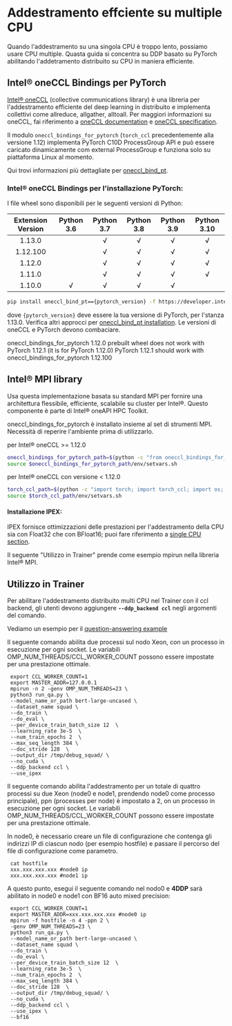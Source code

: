 <!--Copyright 2022 The HuggingFace Team. All rights reserved.

Licensed under the Apache License, Version 2.0 (the "License"); you may not use this file except in compliance with
the License. You may obtain a copy of the License at

http://www.apache.org/licenses/LICENSE-2.0

Unless required by applicable law or agreed to in writing, software distributed under the License is distributed on
an "AS IS" BASIS, WITHOUT WARRANTIES OR CONDITIONS OF ANY KIND, either express or implied. See the License for the

⚠️ Note that this file is in Markdown but contain specific syntax for our doc-builder (similar to MDX) that may not be
rendered properly in your Markdown viewer.

-->

# Addestramento effciente su multiple CPU

Quando l'addestramento su una singola CPU è troppo lento, possiamo usare CPU multiple. Quasta guida si concentra su DDP basato su PyTorch abilitando l'addetramento distribuito su CPU in maniera efficiente.

## Intel® oneCCL Bindings per PyTorch

[Intel® oneCCL](https://github.com/oneapi-src/oneCCL) (collective communications library) è una libreria per l'addestramento efficiente del deep learning in distribuito e implementa collettivi come allreduce, allgather, alltoall. Per maggiori informazioni su oneCCL, fai riferimento a [oneCCL documentation](https://spec.oneapi.com/versions/latest/elements/oneCCL/source/index.html) e [oneCCL specification](https://spec.oneapi.com/versions/latest/elements/oneCCL/source/index.html).

Il modulo `oneccl_bindings_for_pytorch` (`torch_ccl` precedentemente alla versione 1.12)  implementa PyTorch C10D ProcessGroup API e può essere caricato dinamicamente com external ProcessGroup e funziona solo su piattaforma Linux al momento.

Qui trovi informazioni più dettagliate per [oneccl_bind_pt](https://github.com/intel/torch-ccl).

### Intel® oneCCL Bindings per l'installazione PyTorch:

I file wheel sono disponibili per le seguenti versioni di Python:

| Extension Version | Python 3.6 | Python 3.7 | Python 3.8 | Python 3.9 | Python 3.10 |
| :---------------: | :--------: | :--------: | :--------: | :--------: | :---------: |
| 1.13.0            |            | √          | √          | √          | √           |
| 1.12.100          |            | √          | √          | √          | √           |
| 1.12.0            |            | √          | √          | √          | √           |
| 1.11.0            |            | √          | √          | √          | √           |
| 1.10.0            | √          | √          | √          | √          |             |

```bash
pip install oneccl_bind_pt=={pytorch_version} -f https://developer.intel.com/ipex-whl-stable-cpu
```

dove `{pytorch_version}` deve essere la tua versione di PyTorch, per l'stanza 1.13.0.
Verifica altri approcci per [oneccl_bind_pt installation](https://github.com/intel/torch-ccl).
Le versioni di oneCCL e PyTorch devono combaciare.

<Tip warning={true}>

oneccl_bindings_for_pytorch 1.12.0 prebuilt wheel does not work with PyTorch 1.12.1 (it is for PyTorch 1.12.0)
PyTorch 1.12.1 should work with oneccl_bindings_for_pytorch 1.12.100

</Tip>

## Intel® MPI library

Usa questa implementazione basata su standard MPI per fornire una architettura flessibile, efficiente, scalabile su cluster per Intel®. Questo componente è parte di Intel® oneAPI HPC Toolkit.

oneccl_bindings_for_pytorch è installato insieme al set di strumenti MPI. Necessità di reperire l'ambiente prima di utilizzarlo.

per Intel® oneCCL >= 1.12.0

```bash
oneccl_bindings_for_pytorch_path=$(python -c "from oneccl_bindings_for_pytorch import cwd; print(cwd)")
source $oneccl_bindings_for_pytorch_path/env/setvars.sh
```

per Intel® oneCCL con versione < 1.12.0

```bash
torch_ccl_path=$(python -c "import torch; import torch_ccl; import os;  print(os.path.abspath(os.path.dirname(torch_ccl.__file__)))")
source $torch_ccl_path/env/setvars.sh
```

#### Installazione IPEX:

IPEX fornisce ottimizzazioni delle prestazioni per l'addestramento della CPU sia con Float32 che con BFloat16; puoi fare riferimento a [single CPU section](./perf_train_cpu).

Il seguente "Utilizzo in Trainer" prende come esempio mpirun nella libreria Intel® MPI.

## Utilizzo in Trainer

Per abilitare l'addestramento distribuito multi CPU nel Trainer con il ccl backend, gli utenti devono aggiungere **`--ddp_backend ccl`** negli argomenti del comando.

Vediamo un esempio per il [question-answering example](https://github.com/huggingface/transformers/tree/main/examples/pytorch/question-answering)

Il seguente comando abilita due processi sul nodo Xeon, con un processo in esecuzione per ogni socket. Le variabili OMP_NUM_THREADS/CCL_WORKER_COUNT possono essere impostate per una prestazione ottimale.

```shell script
 export CCL_WORKER_COUNT=1
 export MASTER_ADDR=127.0.0.1
 mpirun -n 2 -genv OMP_NUM_THREADS=23 \
 python3 run_qa.py \
 --model_name_or_path bert-large-uncased \
 --dataset_name squad \
 --do_train \
 --do_eval \
 --per_device_train_batch_size 12  \
 --learning_rate 3e-5  \
 --num_train_epochs 2  \
 --max_seq_length 384 \
 --doc_stride 128  \
 --output_dir /tmp/debug_squad/ \
 --no_cuda \
 --ddp_backend ccl \
 --use_ipex
```

Il seguente comando abilita l'addestramento per un totale di quattro processi su due Xeon (node0 e node1, prendendo node0 come processo principale), ppn (processes per node) è impostato a 2, on un processo in esecuzione per ogni socket. Le variabili OMP_NUM_THREADS/CCL_WORKER_COUNT possono essere impostate per una prestazione ottimale.

In node0, è necessario creare un file di configurazione che contenga gli indirizzi IP di ciascun nodo (per esempio hostfile) e passare il percorso del file di configurazione come parametro.

```shell script
 cat hostfile
 xxx.xxx.xxx.xxx #node0 ip
 xxx.xxx.xxx.xxx #node1 ip
```

A questo punto, esegui il seguente comando nel nodo0 e **4DDP** sarà abilitato in node0 e node1 con BF16 auto mixed precision:

```shell script
 export CCL_WORKER_COUNT=1
 export MASTER_ADDR=xxx.xxx.xxx.xxx #node0 ip
 mpirun -f hostfile -n 4 -ppn 2 \
 -genv OMP_NUM_THREADS=23 \
 python3 run_qa.py \
 --model_name_or_path bert-large-uncased \
 --dataset_name squad \
 --do_train \
 --do_eval \
 --per_device_train_batch_size 12  \
 --learning_rate 3e-5  \
 --num_train_epochs 2  \
 --max_seq_length 384 \
 --doc_stride 128  \
 --output_dir /tmp/debug_squad/ \
 --no_cuda \
 --ddp_backend ccl \
 --use_ipex \
 --bf16
```
